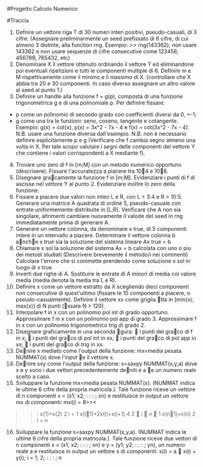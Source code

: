 #Progetto Calcolo Numerico

#Traccia
1. Defnire un vettore riga T di 30 numeri interi positivi, pseudo-casuali,
di 3 cifre.
(Assegnare preliminarmente un seed prefissato di 6 cifre, di cui almeno 3
distinte, alla function rng. 
Esempio: >> rng(143362); non usare 143362 e non usare sequenze di cifre consecutive come 123456, 456789, 765432,
etc)
2. Denominare X il vettore ottenuto ordinando il vettore T ed eliminandone
poi eventuali ripetizioni e tutti le componenti multiple di 6.
Definire m e M rispettivamente come il minimo e il massimo di X.
(controllare che X abbia tra 20 e 30 componenti. In caso diverso assegnare
un altro valore al seed al punto 1.)
3. Definire un handle alla funzione f = g(p), composta di una funzione
trigonometrica g e di una polinomiale p.
Per definire fissare:
- p come un polinomio di secondo grado con coefficienti diversi da 0, +-1;
- g come una tra le funzioni: seno, coseno, tangente e cotangente.
Esempio: g(x) = cot(x), p(x) = 3x^2 - 7x - 4 e f(x) = cot(3x^2 - 7x - 4).
N.B. usare una funzione diversa dall'esempio.
N.B. non è necessario definire esplicitamente p e g
(Verificare che f cambia segno almeno una volta in X. Per tale scopo valutare
i segni delle componenti del vettore Y che contiene i valori corrispondenti a X
mediante f).
4. Trovare uno zero di f in [m;M] con un metodo numerico opportuno
(descrivere). Fissare l'accuratezza a piacere tra 10􀀀4 e 10􀀀8.
5. Disegnare gracamente la funzione f in [m;M].
 Evidenziare i punti di f di ascisse nel vettore Y al punto 2.
 Evidenziare inoltre lo zero della funzione.
6. Fissare a piacere due valori non interi L e R, con L < 3:4 e R > 10:5.
 Generare una matrice A quadrata di ordine 5, pseudo-casuale con entrate
uniformemente distribuite in [L;R].
 Verificare che A non sia singolare, altrimenti cambiare nuovamente il
valode del seed in rng immediatamente prima di generare A.
7. Generare un vettore colonna, da denominare x true, di 5 componenti
intere in un intervallo a piacere.
Determinare il vettore colonna b anche x true sia la soluzione del
sistema lineare Ax true = b
8. Chiamare x sol la soluzione del sistema Ax = b calcolata con uno o piu
dei metodi studiati (Descrivere brevemente il metodo/i nei commenti)
Calcolare l'errore che si commette prendendo come soluzione x sol in
luogo di x true.
9. Inverti due righe di A.
Sostituire le entrate di A minori di media col valore media (media
denota la media tra L e R).
10. Definire x come un vettore estratto da X scegliendo dieci componenti
non consecutive di quest'ultimo (fissare le 10 componenti a piacere, o
pseudo-casualmente).
Definire il vettore xx come griglia tta in [min(x); max(x)] di N punti
(ssare N > 120).
11. Interpolare f in x con un polinomio pol int di grado opportuno.
Approssimare f in x con un polinomio pol app di grado 3.
Approssimare f in x con un polinomio trigonometrico trig di grado 2.
12. Disegnare graficamente in una seconda gura:
 i punti del graco di f in x;
 i punti del graco di pol int in xx;
 i punti del graco di pol app in xx;
 i punti del graco di trig in xx.
13. Denire x mediato come l'output della funzione:
mx=media pesata NUMMAT(x)
dove l'input e il vettore x.
14. Denire sxy come l'output della funzione:
s=saxpy NUMMAT(x,y,a)
dove x e y sono i due vettori precedentemente deniti e a e un numero
reale scelto a caso.
15. Sviluppare la funzione mx=media pesata NUMMAT(x).
(NUMMAT indica le ultime 6 cifre della propria matricola.).
Tale funzione riceve un vettore di n componenti x = (x1; x2; : : : ; xn) e
restituisce in output un vettore mx di componenti:
mx(i) =
8>><
>>:
x(1)+x(2)
2 i = 1
x(i􀀀1)+2x(i)+x(i+1)
4 2  i  n 􀀀 1
x(n􀀀1)+x(n)
2 i = n
16. Sviluppare la funzione s=saxpy NUMMAT(x,y,a).
(NUMMAT indica le ultime 6 cifre della propria matricola.).
Tale funzione riceve due vettori di n componenti x = (x1; x2; : : : ; xn) e
y = (y1; y2; : : : ; yn), un numero reale a e restituisce in output un vettore
s di componenti:
s(i) = a  x(i) + y(i); i = 1; 2; : : : ; n
